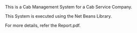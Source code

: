 This is a Cab Management System for a Cab Service Company.

This System is executed using the Net Beans Library.

For more details, refer the Report.pdf.
